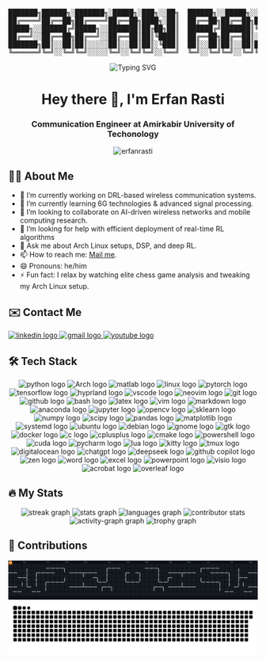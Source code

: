 <pre align="center">

███████╗██████╗░███████╗░█████╗░███╗░░██╗  ██████╗░░█████╗░░██████╗████████╗██╗
██╔════╝██╔══██╗██╔════╝██╔══██╗████╗░██║  ██╔══██╗██╔══██╗██╔════╝╚══██╔══╝██║
█████╗░░██████╔╝█████╗░░███████║██╔██╗██║  ██████╔╝███████║╚█████╗░░░░██║░░░██║
██╔══╝░░██╔══██╗██╔══╝░░██╔══██║██║╚████║  ██╔══██╗██╔══██║░╚═══██╗░░░██║░░░██║
███████╗██║░░██║██║░░░░░██║░░██║██║░╚███║  ██║░░██║██║░░██║██████╔╝░░░██║░░░██║
╚══════╝╚═╝░░╚═╝╚═╝░░░░░╚═╝░░╚═╝╚═╝░░╚══╝  ╚═╝░░╚═╝╚═╝░░╚═╝╚═════╝░░░░╚═╝░░░╚═╝
</pre>
<div align="center">
  <img src="https://readme-typing-svg.demolab.com?font=Fira+Code&size=30&duration=3000&pause=1000&color=F73B49&center=true&multiline=true&random=true&width=435&lines=Erfan+Rasti" alt="Typing SVG" /></a>
</div>

<h1 align="center">Hey there 👋, I'm Erfan Rasti</h1>
<h3 align="center">Communication Engineer at Amirkabir University of Techonology</h3>
<p align="center"> <img src="https://komarev.com/ghpvc/?username=erfanrasti&label=Profile%20views&color=0e75b6&style=flat" alt="erfanrasti" /> </p>

<h2 align="left">👨‍💻 About Me</h2>

- 🔭 I’m currently working on DRL-based wireless communication systems.
- 🌱 I’m currently learning 6G technologies & advanced signal processing.
- 👯 I’m looking to collaborate on AI-driven wireless networks and mobile computing research.
- 🤔 I’m looking for help with efficient deployment of real-time RL algorithms
- 💬 Ask me about Arch Linux setups, DSP, and deep RL.
- 📫 How to reach me: [Mail me](mailto:erfanrasty@gmail.com).
- 😄 Pronouns: he/him
- ⚡ Fun fact: I relax by watching elite chess game analysis and tweaking my Arch Linux setup.

###

<h2 align="left">✉️ Contact Me</h2>
<div align="left">
  <a href="https://www.linkedin.com/in/erfan-rasti-6a80561a1/">
    <img src="https://img.shields.io/static/v1?message=LinkedIn&logo=linkedin&label=&color=0077B5&logoColor=&labelColor=&style=for-the-badge" height="25" alt="linkedin logo"  />
  </a>
  <a href="mailto:erfanrasty@gmail.com">
    <img src="https://img.shields.io/static/v1?message=Gmail&logo=gmail&label=&color=D14836&logoColor=white&labelColor=&style=for-the-badge" height="25" alt="gmail logo"  />
  </a>
  <a href="https://www.youtube.com/channel/UCZYK7VZp23csTqB6ZgtPtOA?app=desktop">
    <img src="https://img.shields.io/static/v1?message=Youtube&logo=youtube&label=&color=FF0000&logoColor=white&labelColor=&style=for-the-badge" height="25" alt="youtube logo"  />
  </a>
</div>

###

<h2 align="left">🛠 Tech Stack</h2>

<div align="center">
  <img src="https://skillicons.dev/icons?i=py"  height="60" alt="python logo"  />
  <img src="https://skillicons.dev/icons?i=arch" height="60" alt="Arch logo"  />
  <img src="https://skillicons.dev/icons?i=matlab" height="60" alt="matlab logo"  />
  <img src="https://skillicons.dev/icons?i=linux" height="60" alt="linux logo"  />
  <img src="https://skillicons.dev/icons?i=pytorch" height="60" alt="pytorch logo"  />
  <img src="https://skillicons.dev/icons?i=tensorflow" height="60" alt="tensorflow logo"  />
  <img src="https://go-skill-icons.vercel.app/api/icons?i=hyprland" height="60" alt="hyprland logo"  />
  <img src="https://skillicons.dev/icons?i=vscode" height="60" alt="vscode logo"  />
  <img src="https://skillicons.dev/icons?i=neovim" height="60" alt="neovim logo"  />
  <img src="https://skillicons.dev/icons?i=git" height="60" alt="git logo"  />
  <img src="https://skillicons.dev/icons?i=github" height="60" alt="github logo"  />
  <img src="https://skillicons.dev/icons?i=bash" height="60" alt="bash logo"  />
  <img src="https://skillicons.dev/icons?i=latex" height="60" alt="latex logo"  />
  <img src="https://skillicons.dev/icons?i=vim" height="60" alt="vim logo"  />
  <img src="https://skillicons.dev/icons?i=md" height="60" alt="markdown logo"  />
  <img src="https://skillicons.dev/icons?i=anaconda" height="60" alt="anaconda logo"  />
  <img src="https://go-skill-icons.vercel.app/api/icons?i=jupyter" height="60" alt="jupyter logo"  />
  <img src="https://skillicons.dev/icons?i=opencv" height="60" alt="opencv logo"  />
  <img src="https://skillicons.dev/icons?i=sklearn" height="60" alt="sklearn logo"  />
  <img src="https://go-skill-icons.vercel.app/api/icons?i=numpy" height="60" alt="numpy logo"  />
  <img src="https://go-skill-icons.vercel.app/api/icons?i=scipy" height="60" alt="scipy logo"  />
  <img src="https://go-skill-icons.vercel.app/api/icons?i=pandas" height="60" alt="pandas logo"  />
  <img src="https://go-skill-icons.vercel.app/api/icons?i=matplotlib" height="60" alt="matplotlib logo"  />
  <img src="https://go-skill-icons.vercel.app/api/icons?i=systemd" height="60" alt="systemd logo"  />
  <img src="https://skillicons.dev/icons?i=ubuntu" height="60" alt="ubuntu logo"  />
  <img src="https://skillicons.dev/icons?i=debian" height="60" alt="debian logo"  />
  <img src="https://go-skill-icons.vercel.app/api/icons?i=gnome" height="60" alt="gnome logo"  />
  <img src="https://skillicons.dev/icons?i=gtk" height="60" alt="gtk logo"  />
  <img src="https://skillicons.dev/icons?i=docker" height="60" alt="docker logo"  />
  <img src="https://skillicons.dev/icons?i=c" height="60" alt="c logo"  />
  <img src="https://skillicons.dev/icons?i=cpp" height="60" alt="cplusplus logo"  />
  <img src="https://skillicons.dev/icons?i=cmake" height="60" alt="cmake logo"  />
  <img src="https://skillicons.dev/icons?i=powershell" height="60" alt="powershell logo"  />
  <img src="https://go-skill-icons.vercel.app/api/icons?i=cuda" height="60" alt="cuda logo"  />
  <img src="https://skillicons.dev/icons?i=pycharm" height="60" alt="pycharm logo"  />
  <img src="https://skillicons.dev/icons?i=lua" height="60" alt="lua logo"  />
  <img src="https://go-skill-icons.vercel.app/api/icons?i=kitty" height="60" alt="kitty logo"  />
  <img src="https://go-skill-icons.vercel.app/api/icons?i=tmux" height="60" alt="tmux logo"  />
  <img src="https://go-skill-icons.vercel.app/api/icons?i=digitalocean" height="60" alt="digitalocean logo"  />
  <img src="https://go-skill-icons.vercel.app/api/icons?i=chatgpt" height="60" alt="chatgpt logo"  />
  <img src="https://go-skill-icons.vercel.app/api/icons?i=deepseek" height="60" alt="deepseek logo"  />
  <img src="https://go-skill-icons.vercel.app/api/icons?i=githubcopilot" height="60" alt="github copilot logo"  />
  <img src="https://go-skill-icons.vercel.app/api/icons?i=zen" height="60" alt="zen logo"  />
  <img src="https://go-skill-icons.vercel.app/api/icons?i=word" height="60" alt="word logo"  />
  <img src="https://go-skill-icons.vercel.app/api/icons?i=excel" height="60" alt="excel logo"  />
  <img src="https://go-skill-icons.vercel.app/api/icons?i=powerpoint" height="60" alt="powerpoint logo"  />
  <img src="https://go-skill-icons.vercel.app/api/icons?i=visio" height="60" alt="visio logo"  />
  <img src="https://go-skill-icons.vercel.app/api/icons?i=acrobat" height="60" alt="acrobat logo"  />
  <img src="https://go-skill-icons.vercel.app/api/icons?i=overleaf" height="60" alt="overleaf logo"  />
</div>

###

<h2 align="left">🔥 My Stats</h2>

<div align="center">
  <img src="https://streak-stats.demolab.com/?user=erfanrasti&locale=en&mode=daily&theme=tokyonight&hide_border=false&border_radius=5&border=3" height="150" alt="streak graph"  />
  <img src="https://github-readme-stats.vercel.app/api?username=erfanrasti&hide_title=false&hide_rank=false&show_icons=true&include_all_commits=true&count_private=true&disable_animations=false&theme=tokyonight&locale=en&hide_border=false&order=1" height="150" alt="stats graph"  />
  <img src="https://github-readme-stats.vercel.app/api/top-langs?username=erfanrasti&locale=en&hide_title=false&langs_count=8&theme=tokyonight&hide_border=false&card_width=500&layout=compact&hide=jupyter%20notebook" height="150" alt="languages graph"  />
  <img src=https://github-contributor-stats.vercel.app/api?username=erfanrasti&limit=5&theme=tokyonight&combine_all_yearly_contributions=true)" height="150" alt="contributor stats"   />
  <img src="https://github-readme-activity-graph.vercel.app/graph?username=erfanrasti&radius=16&theme=tokyo-night&area=true&order=5" height="300" alt="activity-graph graph"  />
  <img src="https://github-profile-trophy.vercel.app?username=erfanrasti&theme=tokyonight&column=-1&row=1&margin-w=8&margin-h=8&no-bg=false&no-frame=false&order=4" height="150" alt="trophy graph"  />
</div>

###

<h2 align="left">🎯 Contributions</h2>

<div align="center">
  <picture>
    <source media="(prefers-color-scheme: dark)" srcset="https://raw.githubusercontent.com/erfanrasti/erfanrasti/output/pacman-contribution-graph-dark.svg">
    <source media="(prefers-color-scheme: light)" srcset="https://raw.githubusercontent.com/erfanrasti/erfanrasti/output/pacman-contribution-graph.svg">
    <img src="https://raw.githubusercontent.com/erfanrasti/erfanrasti/output/pacman-contribution-graph-dark.svg" alt="pacman contribution graph" />
  </picture>
  <picture>
    <source media="(prefers-color-scheme: dark)" srcset="https://raw.githubusercontent.com/erfanrasti/erfanrasti/output/snake-dark.svg">
    <source media="(prefers-color-scheme: light)" srcset="https://raw.githubusercontent.com/erfanrasti/erfanrasti/output/snake.svg">
    <img src="snake.svg" alt="Snake graph" />
  </picture>
</div>

###

